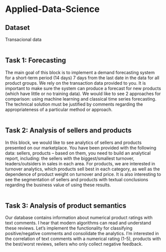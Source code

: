 # Applied-Data-Science

## Dataset<br>
Transacional data<br><br>

## Task 1: Forecasting<br>
The main goal of this block is to implement a demand forecasting system for a short-term period (14 days) 7 days from the last date in the data for all product groups. We rely on the transaction data provided to you. It is important to make sure the system can produce a forecast for new products (which have little or no training data). We would like to see 2 approaches for comparison: using machine learning and classical time series forecasting.
The technical solution must be justified by comments regarding the appropriateness of a particular method or approach.<br><br>

## Task 2: Analysis of sellers and products<br>
In this block, we would like to see analytics of sellers and products presented on our marketplace. You have been provided with the following data: sellers, products – based on them, you need to build an analytical report, including: the sellers with the biggest/smallest turnover, leaders/outsiders in sales in each area. For products, we are interested in turnover analytics, which products sell best in each category, as well as the dependence of product weight on turnover and price. It is also interesting to see the segmentation of sellers and products with textual conclusions regarding the business value of using these results.<br><br>

## Task 3: Analysis of product semantics<br>
Our database contains information about numerical product ratings with text comments. I hear that modern algorithms can read and understand these reviews. Let’s implement the functionality for classifying positive/negative comments and consolidate the analytics. I’m interested in the correlation of text comments with a numerical rating (1-5), products with the best/worst reviews, sellers who only collect negative feedback.


